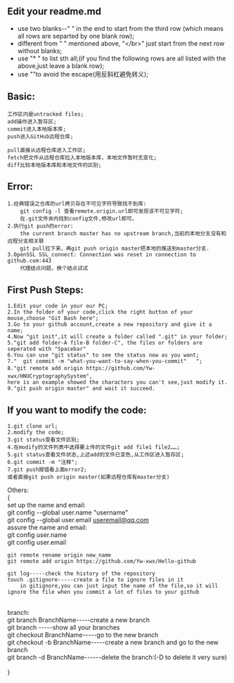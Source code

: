 Edit your readme.md
----------------
* use two blanks--"  " in the end to start from the third row (which means all rows are separted by one blank row);
* different from "  " mentioned above, "\</br>" just start from the next row without blanks;
* use "* " to list sth all;(if you find the following rows are all listed with the above,just leave a blank row);
* use "\"to avoid the escape(用反斜杠避免转义);

Basic:
------------
    工作区内是untracked files;
    add操作进入暂存区;
    commit进入本地版本库;
    push进入GitHub远程仓库;

    pull直接从远程仓库进入工作区;
    fetch把文件从远程仓库拉入本地版本库，本地文件暂时无变化;
    diff比较本地版本库和本地文件的区别;

Error:
-------------
    1.经典错误之仓库的url拷贝存在不可见字符导致找不到库:
        git config -l 查看remote.origin.url即可发现该不可见字符;
        在.git文件夹内找到config文件,修改url即可。
    2.执行git push的error: 
        the current branch master has no upstream branch,当前的本地分支没有和远程分支相关联
        git pull拉下来，再git push origin master把本地的推送到master分支.
    3.OpenSSL SSL_connect: Connection was reset in connection to github.com:443
        代理结点问题，换个结点试试

First Push Steps:
----------------------------
    1.Edit your code in your our PC;
    2.In the folder of your code,click the right button of your mouse,choose "Git Bash here";
    3.Go to your github account,create a new repository and give it a name;
    4.Now "git init",it will create a folder called ".git" in your folder;
    5."git add folder-A file-B folder-C", the files or folders are seperated with "Spacebar" 
    6.You can use "git status" to see the status now as you want;
    7."  git commit -m "what-you-want-to-say-when-you-commit"   ";
    8."git remote add origin https://github.com/Yw-xwx/HNUCryptographySystem",
    here is an example showed the characters you can't see,just modify it.
    9."git push origin master" and wait it succeed.
If you want to modify the code:
--------------------------
    1.git clone url;
    2.modify the code;
    3.git status查看文件区别;
    4.在modify的文件列表中选择要上传的文件git add file1 file2……;
    5.git status查看文件状态,上述add的文件已变色,从工作区进入暂存区;
    6.git commit -m "注释";
    7.git push报错看上面error2;
    或者直接git push origin master(如果远程仓库有master分支)
  
Others:<br>
{<br>
set up the name and email:<br>
    git config --global user.name "username"<br>
    git config --global user.email  useremail@qq.com<br>
assure the name and email:<br>
    git config user.name<br>
    git config user.email<br>
    

    git remote rename origin new_name
    git remote add origin https://github.com/Yw-xwx/Hello-github
    
    git log-----check the history of the repository
    touch .gitignore-----create a file to ignore files in it
        in gitignore,you can just input the name of the file,so it will ignore the file when you commit a lot of files to your github
    
<br>
branch:<br>
    git branch BranchName-----create a new branch<br>
    git branch  -----show all your branches<br>
    git checkout BranchName-----go to the new branch<br>
    git checkout -b BranchName-----create a new branch and go to the new branch<br>
    git branch -d BranchName------delete the branch:(-D to delete it very sure)<br>
<br>
}
